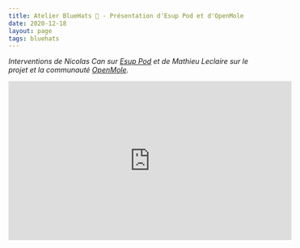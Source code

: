 ```yaml
---
title: Atelier BlueHats 🧢 - Présentation d'Esup Pod et d'OpenMole
date: 2020-12-18
layout: page
tags: bluehats
---
```


*Interventions de Nicolas Can sur [Esup Pod](https://sill.code.gouv.fr/fr/software?id=210) et de Mathieu Leclaire sur le projet et la communauté [OpenMole](https://github.com/openmole).*

<iframe title="Atelier BlueHats: Esup Pod et OpenMole" src="https://tube.numerique.gouv.fr/videos/embed/3bc76a5a-1a43-4d0c-8dd5-610ae44325f7" allowfullscreen="" sandbox="allow-same-origin allow-scripts allow-popups" width="560" height="315" frameborder="0"></iframe>



